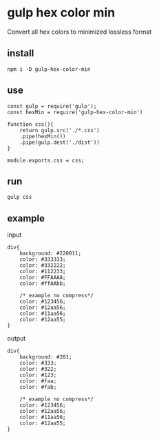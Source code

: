 # gulp hex color min
Convert all hex colors to minimized lossless format
## install 

```
npm i -D gulp-hex-color-min
```

## use
```
const gulp = require('gulp');
const hexMin = require('gulp-hex-color-min')

function css(){
    return gulp.src('./*.css')
    .pipe(hexMin())
    .pipe(gulp.dest('./dist'))
}

module.exports.css = css;
```
## run
```
gulp css
```

## example
input
```
div{
    background: #220011;
    color: #333333;
    color: #332222;
    color: #112233;
    color: #FFAAAA;
    color: #ffAAbb;

    /* example no compress*/
    color: #123456;
    color: #12aa56;
    color: #11aa56;
    color: #12aa55;
}
```
output
```
div{
    background: #201;
    color: #333;
    color: #322;
    color: #123;
    color: #faa;
    color: #fab;

    /* example no compress*/
    color: #123456;
    color: #12aa56;
    color: #11aa56;
    color: #12aa55;
}
```